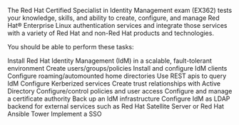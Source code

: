 The Red Hat Certified Specialist in Identity Management exam (EX362) tests your knowledge, skills, and ability to create, configure, and manage Red Hat® Enterprise Linux authentication services and integrate those services with a variety of Red Hat and non-Red Hat products and technologies.

You should be able to perform these tasks:

Install Red Hat Identity Management (IdM) in a scalable, fault-tolerant environment
Create users/groups/policies
Install and configure IdM clients
Configure roaming/automounted home directories
Use REST apis to query IdM
Configure Kerberized services
Create trust relationships with Active Directory
Configure/control policies and user access
Configure and manage a certificate authority
Back up an IdM infrastructure
Configure IdM as LDAP backend for external services such as Red Hat Satellite Server or Red Hat Ansible Tower
Implement a SSO